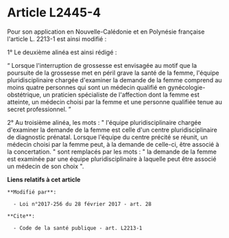 # Article L2445-4

Pour son application en Nouvelle-Calédonie et en Polynésie française l'article L. 2213-1 est ainsi modifié : 

1° Le deuxième alinéa est ainsi rédigé : 

“  Lorsque l'interruption de grossesse est envisagée au motif que la  poursuite de la grossesse met en péril grave la santé
de la femme,  l'équipe pluridisciplinaire chargée d'examiner la demande de la femme  comprend au moins quatre personnes qui
sont un médecin qualifié en  gynécologie-obstétrique, un praticien spécialiste de l'affection dont la  femme est atteinte, un
médecin choisi par la femme et une personne  qualifiée tenue au secret professionnel. ”

2° Au troisième alinéa, les mots : " l'équipe pluridisciplinaire chargée d'examiner la demande de la femme est celle d'un
centre pluridisciplinaire de diagnostic prénatal. Lorsque l'équipe du centre précité se réunit, un médecin choisi par la
femme peut, à la demande de celle-ci, être associé à la concertation. " sont remplacés par les mots : " la demande de la
femme est examinée par une équipe pluridisciplinaire à laquelle peut être associé un médecin de son choix ".

**Liens relatifs à cet article**

	**Modifié par**:

	  - Loi n°2017-256 du 28 février 2017 - art. 28

	**Cite**:

	  - Code de la santé publique - art. L2213-1

